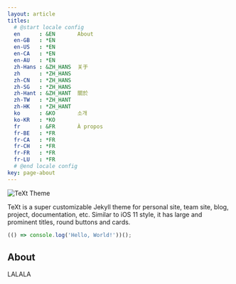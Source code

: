 ```yaml
---
layout: article
titles:
  # @start locale config
  en      : &EN       About
  en-GB   : *EN
  en-US   : *EN
  en-CA   : *EN
  en-AU   : *EN
  zh-Hans : &ZH_HANS  关于
  zh      : *ZH_HANS
  zh-CN   : *ZH_HANS
  zh-SG   : *ZH_HANS
  zh-Hant : &ZH_HANT  關於
  zh-TW   : *ZH_HANT
  zh-HK   : *ZH_HANT
  ko      : &KO       소개
  ko-KR   : *KO
  fr      : &FR       À propos
  fr-BE   : *FR
  fr-CA   : *FR
  fr-CH   : *FR
  fr-FR   : *FR
  fr-LU   : *FR
  # @end locale config
key: page-about
---
```


![TeXt Theme](https://www.google.com/url?sa=i&url=https%3A%2F%2Fwww.iasplus.com%2Fen%2Fimages%2Fresponsive%2Fphotos%2Fcircular%2Flego-sphere%2Fimage_view_fullscreen&psig=AOvVaw3ew4uDbEW9NOQYXOumPzV4&ust=1612319299643000&source=images&cd=vfe&ved=0CAIQjRxqFwoTCIDu3cqTyu4CFQAAAAAdAAAAABAD)

TeXt is a super customizable Jekyll theme for personal site, team site, blog, project, documentation, etc. Similar to iOS 11 style, it has large and prominent titles, round buttons and cards.

```javascript
(() => console.log('Hello, World!'))();
```

## About
LALALA



